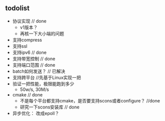 ## todolist
- 协议实现  // done 
    - v1版本？
    - 再核一下大小端的问题
- 支持compress
- 支持ssl
- 支持ipv6      // done
- 支持带宽控制   // done
- 支持端口范围   // done
- batch如何发送？ // 已解决
- 支持跨平台  //先基于Linux实现一把
- 验证一把性能，极限能跑到多少
    - 50w/s, 30M/s
- cmake // done
    - 不是每个平台都支持cmake，是否要支持scons或者configure？  //done
    - 研究一下scons安装库  // done
- 异步优化： 改成epoll？